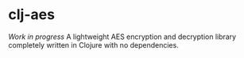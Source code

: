 # clj-aes
*Work in progress*
A lightweight AES encryption and decryption library completely written in Clojure with no dependencies. 
